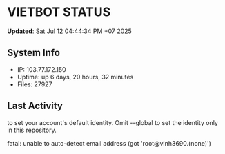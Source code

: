 # VIETBOT STATUS
**Updated**: Sat Jul 12 04:44:34 PM +07 2025

## System Info
- IP: 103.77.172.150
- Uptime: up 6 days, 20 hours, 32 minutes
- Files: 27927

## Last Activity

to set your account's default identity.
Omit --global to set the identity only in this repository.

fatal: unable to auto-detect email address (got 'root@vinh3690.(none)')
